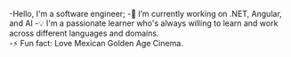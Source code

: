 -Hello, I'm a software engineer;
-🔭 I’m currently working on .NET, Angular, and AI
-&#128161; I'm a passionate learner who's always willing to learn and work across different languages and domains.  
-⚡ Fun fact: Love Mexican Golden Age Cinema.

<!--
**Esterjudith/Esterjudith** is a ✨ _special_ ✨ repository because its `README.md` (this file) appears on your GitHub profile.

Here are some ideas to get you started:

- 🔭 I’m currently working on ...
- 🌱 I’m currently learning ...
- 👯 I’m looking to collaborate on ...
- 🤔 I’m looking for help with ...
- 💬 Ask me about ...
- 📫 How to reach me: ...
- 😄 Pronouns: her/she
- ⚡ Fun fact: Love Mexican Golden Age Cinema
-->

